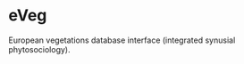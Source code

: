 eVeg
========================
European vegetations database interface (integrated synusial phytosociology).